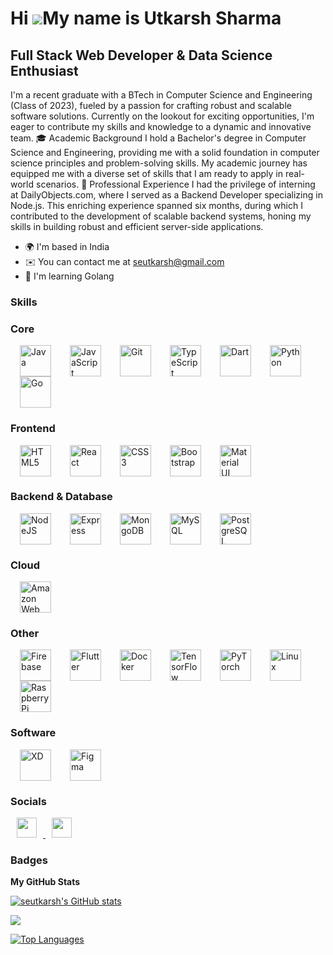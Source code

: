 Hi ![](https://user-images.githubusercontent.com/18350557/176309783-0785949b-9127-417c-8b55-ab5a4333674e.gif)My name is Utkarsh Sharma
======================================================================================================================================

Full Stack Web Developer & Data Science Enthusiast
--------------------------------------------------

I'm a recent graduate with a BTech in Computer Science and Engineering (Class of 2023), fueled by a passion for crafting robust and scalable software solutions. Currently on the lookout for exciting opportunities, I'm eager to contribute my skills and knowledge to a dynamic and innovative team. 🎓 Academic Background I hold a Bachelor's degree in Computer Science and Engineering, providing me with a solid foundation in computer science principles and problem-solving skills. My academic journey has equipped me with a diverse set of skills that I am ready to apply in real-world scenarios. 💼 Professional Experience I had the privilege of interning at DailyObjects.com, where I served as a Backend Developer specializing in Node.js. This enriching experience spanned six months, during which I contributed to the development of scalable backend systems, honing my skills in building robust and efficient server-side applications.

* 🌍  I'm based in India
* ✉️  You can contact me at [seutkarsh@gmail.com](mailto:seutkarsh@gmail.com)
* 🧠  I'm learning Golang


### Skills

<p align="left">
<h3>Core</h3>
<a href="https://www.oracle.com/java/" target="_blank" rel="noreferrer"
  ><img
    src="https://raw.githubusercontent.com/danielcranney/readme-generator/main/public/icons/skills/java-colored.svg"
    width="50"
    height="50"
    alt="Java"
    hspace="15" /></a
><a
  href="https://developer.mozilla.org/en-US/docs/Web/JavaScript"
  target="_blank"
  rel="noreferrer"
  ><img
    src="https://raw.githubusercontent.com/danielcranney/readme-generator/main/public/icons/skills/javascript-colored.svg"
    width="50"
    height="50"
    alt="JavaScript"
    hspace="15" /></a
><a href="https://git-scm.com/" target="_blank" rel="noreferrer"
  ><img
    src="https://raw.githubusercontent.com/danielcranney/readme-generator/main/public/icons/skills/git-colored.svg"
    width="50"
    height="50"
    alt="Git"
    hspace="15" /></a
><a href="https://www.typescriptlang.org/" target="_blank" rel="noreferrer"
  ><img
    src="https://raw.githubusercontent.com/danielcranney/readme-generator/main/public/icons/skills/typescript-colored.svg"
    width="50"
    height="50"
    alt="TypeScript"
    hspace="15" /></a
><a href="https://dart.dev/" target="_blank" rel="noreferrer"
  ><img
    src="https://raw.githubusercontent.com/danielcranney/readme-generator/main/public/icons/skills/dart-colored.svg"
    width="50"
    height="50"
    alt="Dart"
    hspace="15" /></a
><a href="https://www.python.org/" target="_blank" rel="noreferrer"
  ><img
    src="https://raw.githubusercontent.com/danielcranney/readme-generator/main/public/icons/skills/python-colored.svg"
    width="50"
    height="50"
    alt="Python"
    hspace="15" /></a
><a href="https://go.dev/doc/" target="_blank" rel="noreferrer"
  ><img
    src="https://raw.githubusercontent.com/danielcranney/readme-generator/main/public/icons/skills/go-colored.svg"
    width="50"
    height="50"
    alt="Go"
    hspace="15" /></a
>

<h3>Frontend</h3>
<a
  href="https://developer.mozilla.org/en-US/docs/Glossary/HTML5"
  target="_blank"
  rel="noreferrer"
  ><img
    src="https://raw.githubusercontent.com/danielcranney/readme-generator/main/public/icons/skills/html5-colored.svg"
    width="50"
    height="50"
    alt="HTML5"
    hspace="15" /></a
><a href="https://reactjs.org/" target="_blank" rel="noreferrer"
  ><img
    src="https://raw.githubusercontent.com/danielcranney/readme-generator/main/public/icons/skills/react-colored.svg"
   width="50"
    height="50"
    alt="React"
    hspace="15" /></a
><a href="https://www.w3.org/TR/CSS/#css" target="_blank" rel="noreferrer"
  ><img
    src="https://raw.githubusercontent.com/danielcranney/readme-generator/main/public/icons/skills/css3-colored.svg"
    width="50"
    height="50"
    alt="CSS3"
    hspace="15" /></a
><a href="https://getbootstrap.com/" target="_blank" rel="noreferrer"
  ><img
    src="https://raw.githubusercontent.com/danielcranney/readme-generator/main/public/icons/skills/bootstrap-colored.svg"
    width="50"
    height="50"
    alt="Bootstrap"
    hspace="15" /></a
><a href="https://mui.com/" target="_blank" rel="noreferrer"
  ><img
    src="https://raw.githubusercontent.com/danielcranney/readme-generator/main/public/icons/skills/materialui-colored.svg"
    width="50"
    height="50"
    alt="Material UI"
    hspace="15" /></a
>
<h3>Backend & Database</h3>
<a href="https://nodejs.org/en/" target="_blank" rel="noreferrer"
  ><img
    src="https://raw.githubusercontent.com/danielcranney/readme-generator/main/public/icons/skills/nodejs-colored.svg"
    width="50"
    height="50"
    alt="NodeJS"
    hspace="15" /></a
><a href="https://expressjs.com/" target="_blank" rel="noreferrer"
  ><img
    src="https://raw.githubusercontent.com/danielcranney/readme-generator/main/public/icons/skills/express-colored.svg"
    width="50"
    height="50"
    alt="Express"
    hspace="15" /></a
><a href="https://www.mongodb.com/" target="_blank" rel="noreferrer"
  ><img
    src="https://raw.githubusercontent.com/danielcranney/readme-generator/main/public/icons/skills/mongodb-colored.svg"
    width="50"
    height="50"
    alt="MongoDB"
    hspace="15" /></a
><a href="https://www.mysql.com/" target="_blank" rel="noreferrer"
  ><img
    src="https://raw.githubusercontent.com/danielcranney/readme-generator/main/public/icons/skills/mysql-colored.svg"
    width="50"
    height="50"
    alt="MySQL"
    hspace="15" /></a
><a href="https://www.postgresql.org/" target="_blank" rel="noreferrer"
  ><img
    src="https://raw.githubusercontent.com/danielcranney/readme-generator/main/public/icons/skills/postgresql-colored.svg"
    width="50"
    height="50"
    alt="PostgreSQL"
    hspace="15" /></a
>

<h3>Cloud</h3>
<a href="https://aws.amazon.com" target="_blank" rel="noreferrer"
  ><img
    src="https://raw.githubusercontent.com/danielcranney/readme-generator/main/public/icons/skills/aws-colored.svg"
    width="50"
    height="50"
    alt="Amazon Web Services"
    hspace="15" /></a
>

<h3>Other</h3>
<a href="https://firebase.google.com/" target="_blank" rel="noreferrer"
  ><img
    src="https://raw.githubusercontent.com/danielcranney/readme-generator/main/public/icons/skills/firebase-colored.svg"
    width="50"
    height="50"
    alt="Firebase"
    hspace="15" /></a
><a href="https://flutter.dev/" target="_blank" rel="noreferrer"
  ><img
    src="https://raw.githubusercontent.com/danielcranney/readme-generator/main/public/icons/skills/flutter-colored.svg"
    width="50"
    height="50"
    alt="Flutter"
    hspace="15" /></a
><a href="https://www.docker.com/" target="_blank" rel="noreferrer"
  ><img
    src="https://raw.githubusercontent.com/danielcranney/readme-generator/main/public/icons/skills/docker-colored.svg"
   width="50"
    height="50"
    alt="Docker"
    hspace="15" /></a
><a href="https://www.tensorflow.org/" target="_blank" rel="noreferrer"
  ><img
    src="https://raw.githubusercontent.com/danielcranney/readme-generator/main/public/icons/skills/tensorflow-colored.svg"
    width="50"
    height="50"
    alt="TensorFlow"
    hspace="15" /></a
><a href="https://pytorch.org/" target="_blank" rel="noreferrer"
  ><img
    src="https://raw.githubusercontent.com/danielcranney/readme-generator/main/public/icons/skills/pytorch-colored.svg"
    width="50"
    height="50"
    alt="PyTorch"
    hspace="15" /></a
><a href="https://www.linux.org" target="_blank" rel="noreferrer"
  ><img
    src="https://raw.githubusercontent.com/danielcranney/readme-generator/main/public/icons/skills/linux-colored.svg"
    width="50"
    height="50"
    alt="Linux"
    hspace="15" /></a
><a href="https://www.raspberrypi.org/" target="_blank" rel="noreferrer"
  ><img
    src="https://raw.githubusercontent.com/danielcranney/readme-generator/main/public/icons/skills/raspberrypi-colored.svg"
   width="50"
    height="50"
    alt="Raspberry Pi"
    hspace="15" /></a
>
<h3>Software</h3>
<a
  href="https://www.adobe.com/uk/products/xd.html"
  target="_blank"
  rel="noreferrer"
  ><img
    src="https://raw.githubusercontent.com/danielcranney/readme-generator/main/public/icons/skills/xd-colored.svg"
    width="50"
    height="50"
    alt="XD"
    hspace="15" /></a
><a href="https://www.figma.com/" target="_blank" rel="noreferrer"
  ><img
    src="https://raw.githubusercontent.com/danielcranney/readme-generator/main/public/icons/skills/figma-colored.svg"
    width="50"
    height="50"
    alt="Figma"
    hspace="15"
/></a>
</p>


### Socials

<p align="left"> <a href="https://www.github.com/seutkarsh" target="_blank" rel="noreferrer"> <picture> <source media="(prefers-color-scheme: dark)" srcset="https://raw.githubusercontent.com/danielcranney/readme-generator/main/public/icons/socials/github-dark.svg" /> <source media="(prefers-color-scheme: light)" srcset="https://raw.githubusercontent.com/danielcranney/readme-generator/main/public/icons/socials/github.svg" /> <img src="https://raw.githubusercontent.com/danielcranney/readme-generator/main/public/icons/socials/github.svg" width="32" height="32" hspace="10" /> </picture> </a> <a href="https://www.linkedin.com/in/seutkarsh" target="_blank" rel="noreferrer"> <picture> <source media="(prefers-color-scheme: dark)" srcset="https://raw.githubusercontent.com/danielcranney/readme-generator/main/public/icons/socials/linkedin-dark.svg" /> <source media="(prefers-color-scheme: light)" srcset="https://raw.githubusercontent.com/danielcranney/readme-generator/main/public/icons/socials/linkedin.svg" /> <img src="https://raw.githubusercontent.com/danielcranney/readme-generator/main/public/icons/socials/linkedin.svg" width="32" height="32" hspace="10" /> </picture> </a></p>


### Badges

<b>My GitHub Stats</b>

<a href="http://www.github.com/seutkarsh"><img src="https://github-readme-stats.vercel.app/api?username=seutkarsh&show_icons=true&hide=&count_private=true&title_color=0891b2&text_color=ffffff&icon_color=0891b2&bg_color=1c1917&hide_border=true&show_icons=true" alt="seutkarsh's GitHub stats" /></a>

<a href="http://www.github.com/seutkarsh"><img src="https://github-readme-streak-stats.herokuapp.com/?user=seutkarsh&stroke=ffffff&background=1c1917&ring=0891b2&fire=0891b2&currStreakNum=ffffff&currStreakLabel=0891b2&sideNums=ffffff&sideLabels=ffffff&dates=ffffff&hide_border=true" /></a>

<a href="https://github.com/seutkarsh" align="left"><img src="https://github-readme-stats.vercel.app/api/top-langs/?username=seutkarsh&langs_count=10&title_color=0891b2&text_color=ffffff&icon_color=0891b2&bg_color=1c1917&hide_border=true&locale=en&custom_title=Top%20%Languages" alt="Top Languages" /></a>
